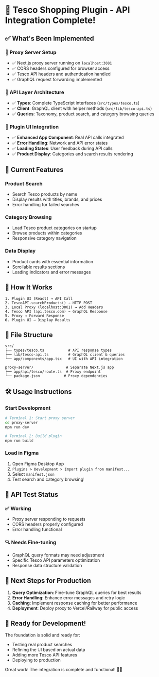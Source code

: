# 🎉 Tesco Shopping Plugin - API Integration Complete!

## ✅ What's Been Implemented

### 🔧 **Proxy Server Setup**
- ✅ Next.js proxy server running on `localhost:3001`
- ✅ CORS headers configured for browser access
- ✅ Tesco API headers and authentication handled
- ✅ GraphQL request forwarding implemented

### 📁 **API Layer Architecture**
- ✅ **Types**: Complete TypeScript interfaces (`src/types/tesco.ts`)
- ✅ **Client**: GraphQL client with helper methods (`src/lib/tesco-api.ts`)
- ✅ **Queries**: Taxonomy, product search, and category browsing queries

### 🎨 **Plugin UI Integration**
- ✅ **Enhanced App Component**: Real API calls integrated
- ✅ **Error Handling**: Network and API error states
- ✅ **Loading States**: User feedback during API calls
- ✅ **Product Display**: Categories and search results rendering

## 🚀 **Current Features**

### **Product Search**
- Search Tesco products by name
- Display results with titles, brands, and prices
- Error handling for failed searches

### **Category Browsing**
- Load Tesco product categories on startup
- Browse products within categories
- Responsive category navigation

### **Data Display**
- Product cards with essential information
- Scrollable results sections
- Loading indicators and error messages

## 🔄 **How It Works**

```
1. Plugin UI (React) → API Call
2. TescoAPI.searchProducts() → HTTP POST
3. Local Proxy (localhost:3001) → Add Headers
4. Tesco API (api.tesco.com) → GraphQL Response
5. Proxy → Forward Response
6. Plugin UI → Display Results
```

## 📂 **File Structure**

```
src/
├── types/tesco.ts           # API response types
├── lib/tesco-api.ts         # GraphQL client & queries
└── app/components/app.tsx   # UI with API integration

proxy-server/               # Separate Next.js app
├── app/api/tesco/route.ts  # Proxy endpoint
└── package.json           # Proxy dependencies
```

## 🛠️ **Usage Instructions**

### **Start Development**
```bash
# Terminal 1: Start proxy server
cd proxy-server
npm run dev

# Terminal 2: Build plugin
npm run build
```

### **Load in Figma**
1. Open Figma Desktop App
2. `Plugins > Development > Import plugin from manifest...`
3. Select `manifest.json`
4. Test search and category browsing!

## 🧪 **API Test Status**

### ✅ **Working**
- Proxy server responding to requests
- CORS headers properly configured
- Error handling functional

### 🔍 **Needs Fine-tuning**
- GraphQL query formats may need adjustment
- Specific Tesco API parameters optimization
- Response data structure validation

## 🔧 **Next Steps for Production**

1. **Query Optimization**: Fine-tune GraphQL queries for best results
2. **Error Handling**: Enhance error messages and retry logic
3. **Caching**: Implement response caching for better performance
4. **Deployment**: Deploy proxy to Vercel/Railway for public access

## 🎯 **Ready for Development!**

The foundation is solid and ready for:
- Testing real product searches
- Refining the UI based on actual data
- Adding more Tesco API features
- Deploying to production

Great work! The integration is complete and functional! 🛒✨

